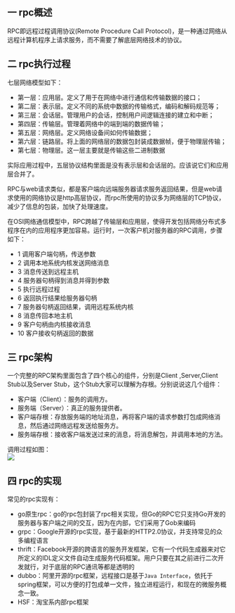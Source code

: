 ## 一 rpc概述  

RPC即远程过程调用协议(Remote Procedure Call Protocol)，是一种通过网络从远程计算机程序上请求服务，而不需要了解底层网络技术的协议。  

## 二 rpc执行过程

七层网络模型如下：
- 第一层：应用层。定义了用于在网络中进行通信和传输数据的接口；
- 第二层：表示层。定义不同的系统中数据的传输格式，编码和解码规范等；
- 第三层：会话层。管理用户的会话，控制用户间逻辑连接的建立和中断；
- 第四层：传输层。管理着网络中的端到端的数据传输；
- 第五层：网络层。定义网络设备间如何传输数据；
- 第六层：链路层。将上面的网络层的数据包封装成数据帧，便于物理层传输；
- 第七层：物理层。这一层主要就是传输这些二进制数据

实际应用过程中，五层协议结构里面是没有表示层和会话层的。应该说它们和应用层合并了。  

RPC与web请求类似，都是客户端向远端服务器请求服务返回结果，但是web请求使用的网络协议是http高层协议，而rpc所使用的协议多为网络层的TCP协议，减少了信息的包装，加快了处理速度。  

在OSI网络通信模型中，RPC跨越了传输层和应用层，使得开发包括网络分布式多程序在内的应用程序更加容易。运行时，一次客户机对服务器的RPC调用，步骤如下：
- 1 调用客户端句柄，传送参数
- 2 调用本地系统内核发送网络消息
- 3 消息传送到远程主机
- 4 服务器句柄得到消息并得到参数
- 5 执行远程过程
- 6 返回执行结果给服务器句柄
- 7 服务器句柄返回结果，调用远程系统内核
- 8 消息传回本地主机
- 9 客户句柄由内核接收消息
- 10 客户接收句柄返回的数据

## 三 rpc架构

一个完整的RPC架构里面包含了四个核心的组件，分别是Client ,Server,Client Stub以及Server Stub，这个Stub大家可以理解为存根。分别说说这几个组件：
- 客户端（Client）：服务的调用方。
- 服务端（Server）：真正的服务提供者。
- 客户端存根：存放服务端的地址消息，再将客户端的请求参数打包成网络消息，然后通过网络远程发送给服务方。
- 服务端存根：接收客户端发送过来的消息，将消息解包，并调用本地的方法。

调用过程如图：  
![](../images/go/rpc-01.jpg)  

## 四 rpc的实现

常见的rpc实现有：
- go原生rpc：go的rpc包封装了rpc相关实现，但Go的RPC它只支持Go开发的服务器与客户端之间的交互，因为在内部，它们采用了Gob来编码
- grpc：Google开源的rpc实现，基于最新的HTTP2.0协议，并支持常见的众多编程语言
- thrift：Facebook开源的跨语言的服务开发框架，它有一个代码生成器来对它所定义的IDL定义文件自动生成服务代码框架。用户只要在其之前进行二次开发就行，对于底层的RPC通讯等都是透明的
- dubbo：阿里开源的rpc框架，远程接口是基于`Java Interface`，依托于spring框架，可以方便的打包成单一文件，独立进程运行，和现在的微服务概念一致。
- HSF：淘宝系内部rpc框架
